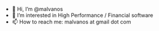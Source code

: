 - 👋 Hi, I’m @malvanos
- 👀 I’m interested in High Performance / Financial software
- 📫 How to reach me: malvanos at gmail dot com

<!---
malvanos/malvanos is a ✨ special ✨ repository because its `README.md` (this file) appears on your GitHub profile.
You can click the Preview link to take a look at your changes.
--->
